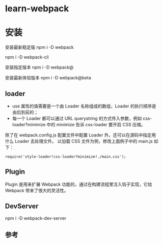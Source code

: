 # learn-webpack

# 安装

安装最新稳定版
npm i -D webpack

npm i -D webpack-cli

安装指定版本
npm i -D webpack@<version>

安装最新体验版本
npm i -D webpack@beta

## loader
- use 属性的值需要是一个由 Loader 名称组成的数组，Loader 的执行顺序是由后到前的；
- 每一个 Loader 都可以通过 URL querystring 的方式传入参数，例如 css-loader?minimize 中的 minimize 告诉 css-loader 要开启 CSS 压缩。

除了在 webpack.config.js 配置文件中配置 Loader 外，还可以在源码中指定用什么 Loader 去处理文件。 以加载 CSS 文件为例，修改上面例子中的 main.js 如下：

`require('style-loader!css-loader?minimize!./main.css');`
## Plugin

Plugin 是用来扩展 Webpack 功能的，通过在构建流程里注入钩子实现，它给 Webpack 带来了很大的灵活性。

## DevServer
npm i -D webpack-dev-server
## 参考

